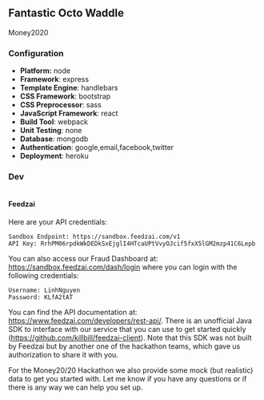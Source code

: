 ## Fantastic Octo Waddle

Money2020

### Configuration
- **Platform:** node
- **Framework**: express
- **Template Engine**: handlebars
- **CSS Framework**: bootstrap
- **CSS Preprocessor**: sass
- **JavaScript Framework**: react
- **Build Tool**: webpack
- **Unit Testing**: none
- **Database**: mongodb
- **Authentication**: google,email,facebook,twitter
- **Deployment**: heroku

### Dev

```

```
#### Feedzai

Here are your API credentials:
```
Sandbox Endpoint: https://sandbox.feedzai.com/v1
API Key: RrhPM06rpdkWkDEDkSxEjglI4HTcaUPtVvyOJcif5fxX5lGM2mzp41C6Lepb
```
You can also access our Fraud Dashboard at: https://sandbox.feedzai.com/dash/login where you can login with the following credentials:

```
Username: LinhNguyen
Password: KLfA2tAT
```

You can find the API documentation at: https://www.feedzai.com/developers/rest-api/. There is an unofficial Java SDK to interface with our service that you can use to get started quickly (https://github.com/killbill/feedzai-client). Note that this SDK was not built by Feedzai but by another one of the hackathon teams, which gave us authorization to share it with you.

For the Money20/20 Hackathon we also provide some mock (but realistic) data to get you started with. Let me know if you have any questions or if there is any way we can help you set up.